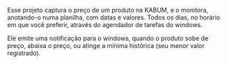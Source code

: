 Esse projeto captura o preço de um produto na KABUM, e o monitora, anotando-o numa planilha, com datas e valores. Todos os dias, no horário em que você preferir, através do agendador de tarefas do windows.

Ele emite uma notificação para o windows, quando o produto sobe de preço, abaixa o preço, ou atinge a mínima histórica (seu menor valor registrado).